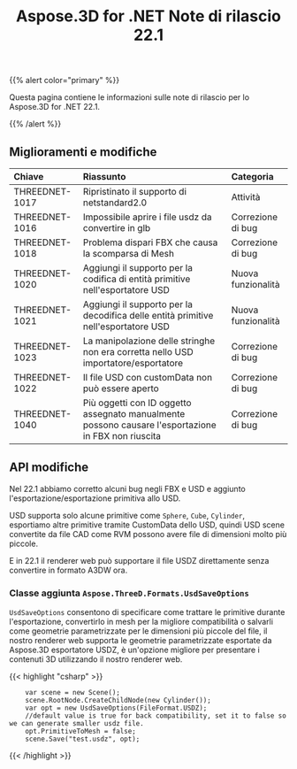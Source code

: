 ﻿---
title: Aspose.3D for .NET Note di rilascio 22.1
type: docs
weight: 12
url: /it/net/aspose-3d-for-net-22-1-release-notes/
---
{{% alert color="primary" %}}

Questa pagina contiene le informazioni sulle note di rilascio per lo Aspose.3D for .NET 22.1.

{{% /alert %}}
## **Miglioramenti e modifiche**

|**Chiave**|**Riassunto**|**Categoria**|
|:- |:- |:- |
|THREEDNET-1017 |Ripristinato il supporto di netstandard2.0|Attività|
|THREEDNET-1016 |Impossibile aprire i file usdz da convertire in glb|Correzione di bug|
|THREEDNET-1018 |Problema dispari FBX che causa la scomparsa di Mesh|Correzione di bug|
|THREEDNET-1020 |Aggiungi il supporto per la codifica di entità primitive nell'esportatore USD|Nuova funzionalità|
|THREEDNET-1021 |Aggiungi il supporto per la decodifica delle entità primitive nell'esportatore USD|Nuova funzionalità|
|THREEDNET-1023 |La manipolazione delle stringhe non era corretta nello USD importatore/esportatore|Correzione di bug|
|THREEDNET-1022 |Il file USD con customData non può essere aperto|Correzione di bug|
|THREEDNET-1040 |Più oggetti con ID oggetto assegnato manualmente possono causare l'esportazione in FBX non riuscita|Correzione di bug|


## API modifiche ##


Nel 22.1 abbiamo corretto alcuni bug negli FBX e USD e aggiunto l'esportazione/esportazione primitiva allo USD.

USD supporta solo alcune primitive come `Sphere`, `Cube`, `Cylinder`, esportiamo altre primitive tramite CustomData dello USD, quindi USD scene convertite da file CAD come RVM possono avere file di dimensioni molto più piccole.

E in 22.1 il renderer web può supportare il file USDZ direttamente senza convertire in formato A3DW ora.


### Classe aggiunta `Aspose.ThreeD.Formats.UsdSaveOptions`

`UsdSaveOptions` consentono di specificare come trattare le primitive durante l'esportazione, convertirlo in mesh per la migliore compatibilità o salvarli come geometrie parametrizzate per le dimensioni più piccole del file, il nostro renderer web supporta le geometrie parametrizzate esportate da Aspose.3D esportatore USDZ, è un'opzione migliore per presentare i contenuti 3D utilizzando il nostro renderer web.



{{< highlight "csharp" >}}

        var scene = new Scene();
        scene.RootNode.CreateChildNode(new Cylinder());
        var opt = new UsdSaveOptions(FileFormat.USDZ);
        //default value is true for back compatibility, set it to false so we can generate smaller usdz file.
        opt.PrimitiveToMesh = false;
        scene.Save("test.usdz", opt);

{{< /highlight >}}

